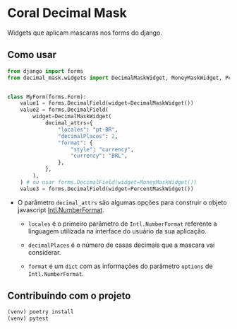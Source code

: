 # Coral Decimal Mask

Widgets que aplicam mascaras nos forms do django.

## Como usar

```py
from django import forms
from decimal_mask.widgets import DecimalMaskWidget, MoneyMaskWidget, PercentMaskWidget


class MyForm(forms.Form):
    value1 = forms.DecimalField(widget=DecimalMaskWidget())
    value2 = forms.DecimalField(
        widget=DecimalMaskWidget(
            decimal_attrs={
                "locales": "pt-BR",
                "decimalPlaces": 2,
                "format": {
                    "style": "currency",
                    "currency": "BRL",
                },
            },
        ),
    ) # ou usar forms.DecimalField(widget=MoneyMaskWidget())
    value3 = forms.DecimalField(widget=PercentMaskWidget())
```

- O parâmetro `decimal_attrs` são algumas opções para construir o objeto javascript [Intl.NumberFormat](https://developer.mozilla.org/pt-BR/docs/Web/JavaScript/Reference/Global_Objects/Intl/NumberFormat).

  - `locales` é o primeiro parâmetro de `Intl.NumberFormat` referente a linguagem utilizada na interface do usuário da sua aplicação.

  - `decimalPlaces` é o número de casas decimais que a mascara vai considerar.

  - `format` é um `dict` com as informações do parâmetro `options` de `Intl.NumberFormat`.


## Contribuindo com o projeto

```py
(venv) poetry install
(venv) pytest
```
